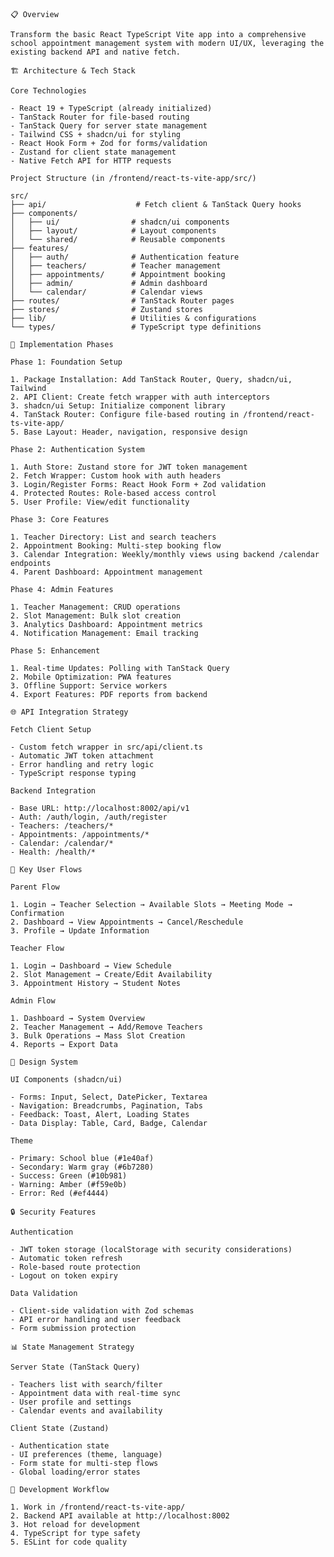     📋 Overview

    Transform the basic React TypeScript Vite app into a comprehensive school appointment management system with modern UI/UX, leveraging the existing backend API and native fetch.

    🏗️ Architecture & Tech Stack

    Core Technologies

    - React 19 + TypeScript (already initialized)
    - TanStack Router for file-based routing
    - TanStack Query for server state management  
    - Tailwind CSS + shadcn/ui for styling
    - React Hook Form + Zod for forms/validation
    - Zustand for client state management
    - Native Fetch API for HTTP requests

    Project Structure (in /frontend/react-ts-vite-app/src/)

    src/
    ├── api/                    # Fetch client & TanStack Query hooks
    ├── components/
    │   ├── ui/                # shadcn/ui components
    │   ├── layout/            # Layout components
    │   └── shared/            # Reusable components
    ├── features/
    │   ├── auth/              # Authentication feature
    │   ├── teachers/          # Teacher management
    │   ├── appointments/      # Appointment booking
    │   ├── admin/             # Admin dashboard
    │   └── calendar/          # Calendar views
    ├── routes/                # TanStack Router pages
    ├── stores/                # Zustand stores
    ├── lib/                   # Utilities & configurations
    └── types/                 # TypeScript type definitions

    🚀 Implementation Phases

    Phase 1: Foundation Setup

    1. Package Installation: Add TanStack Router, Query, shadcn/ui, Tailwind
    2. API Client: Create fetch wrapper with auth interceptors
    3. shadcn/ui Setup: Initialize component library
    4. TanStack Router: Configure file-based routing in /frontend/react-ts-vite-app/
    5. Base Layout: Header, navigation, responsive design

    Phase 2: Authentication System

    1. Auth Store: Zustand store for JWT token management
    2. Fetch Wrapper: Custom hook with auth headers
    3. Login/Register Forms: React Hook Form + Zod validation
    4. Protected Routes: Role-based access control
    5. User Profile: View/edit functionality

    Phase 3: Core Features

    1. Teacher Directory: List and search teachers
    2. Appointment Booking: Multi-step booking flow
    3. Calendar Integration: Weekly/monthly views using backend /calendar endpoints
    4. Parent Dashboard: Appointment management

    Phase 4: Admin Features

    1. Teacher Management: CRUD operations
    2. Slot Management: Bulk slot creation
    3. Analytics Dashboard: Appointment metrics
    4. Notification Management: Email tracking

    Phase 5: Enhancement

    1. Real-time Updates: Polling with TanStack Query
    2. Mobile Optimization: PWA features
    3. Offline Support: Service workers
    4. Export Features: PDF reports from backend

    🌐 API Integration Strategy

    Fetch Client Setup

    - Custom fetch wrapper in src/api/client.ts
    - Automatic JWT token attachment
    - Error handling and retry logic
    - TypeScript response typing

    Backend Integration

    - Base URL: http://localhost:8002/api/v1
    - Auth: /auth/login, /auth/register
    - Teachers: /teachers/*
    - Appointments: /appointments/*
    - Calendar: /calendar/*
    - Health: /health/*

    📱 Key User Flows

    Parent Flow

    1. Login → Teacher Selection → Available Slots → Meeting Mode → Confirmation
    2. Dashboard → View Appointments → Cancel/Reschedule
    3. Profile → Update Information

    Teacher Flow

    1. Login → Dashboard → View Schedule
    2. Slot Management → Create/Edit Availability
    3. Appointment History → Student Notes

    Admin Flow

    1. Dashboard → System Overview
    2. Teacher Management → Add/Remove Teachers
    3. Bulk Operations → Mass Slot Creation
    4. Reports → Export Data

    🎨 Design System

    UI Components (shadcn/ui)

    - Forms: Input, Select, DatePicker, Textarea
    - Navigation: Breadcrumbs, Pagination, Tabs
    - Feedback: Toast, Alert, Loading States
    - Data Display: Table, Card, Badge, Calendar

    Theme

    - Primary: School blue (#1e40af)
    - Secondary: Warm gray (#6b7280)
    - Success: Green (#10b981)
    - Warning: Amber (#f59e0b)
    - Error: Red (#ef4444)

    🔒 Security Features

    Authentication

    - JWT token storage (localStorage with security considerations)
    - Automatic token refresh
    - Role-based route protection
    - Logout on token expiry

    Data Validation

    - Client-side validation with Zod schemas
    - API error handling and user feedback
    - Form submission protection

    📊 State Management Strategy

    Server State (TanStack Query)

    - Teachers list with search/filter
    - Appointment data with real-time sync
    - User profile and settings
    - Calendar events and availability

    Client State (Zustand)

    - Authentication state
    - UI preferences (theme, language)
    - Form state for multi-step flows
    - Global loading/error states

    🚀 Development Workflow

    1. Work in /frontend/react-ts-vite-app/
    2. Backend API available at http://localhost:8002
    3. Hot reload for development
    4. TypeScript for type safety
    5. ESLint for code quality
